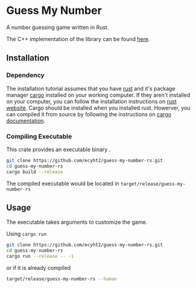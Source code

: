 # Guess My Number
A number guessing game written in Rust.

The C++ implementation of the library can be found [here](https://github.com/ecyht2/EEEE2065-cw2).

## Installation

### Dependency
The installation tutorial assumes that you have [rust](http://www.rust-lang.org) and it's package manager [cargo](https://doc.rust-lang.org/cargo/) installed on your working computer. If they aren't installed on your computer, you can follow the installation instructions on [rust website](https://www.rust-lang.org/tools/install). Cargo should be installed when you installed rust. Howerver, you can compiled it from source by following the instructions on [cargo documentation](https://doc.rust-lang.org/cargo/getting-started/installation.html).

### Compiling Executable

This crate provides an executable binary . 

``` sh
git clone https://github.com/ecyht2/guess-my-number-rs.git
cd guess-my-number-rs
cargo build --release
```

The compiled executable would be located in `target/release/guess-my-number-rs`

## Usage

The executable takes arguments to customize the game.

Using `cargo run`

``` sh
git clone https://github.com/ecyht2/guess-my-number-rs.git
cd guess-my-number-rs
cargo run --release -- -i
```

or if it is already compiled

``` sh
target/release/guess-my-number-rs --human
```
